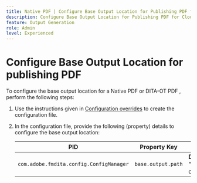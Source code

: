 ```yaml
---
title: Native PDF | Configure Base Output Location for Publishing PDF for Cloud services
description: Configure Base Output Location for Publishing PDF for Cloud services
feature: Output Generation
role: Admin
level: Experienced
---
```

# Configure Base Output Location for publishing PDF

To configure the base output location for a Native PDF or DITA-OT PDF , perform the following steps:

1. Use the instructions given in [Configuration overrides](../cs-install-guide/download-install-additional-config-override.md) to create the configuration file.

1. In the configuration file, provide the following (property) details to configure the base output location:

    |PID|Property Key|Property Value|
    |---|---|---|
    |`com.adobe.fmdita.config.ConfigManager`|`base.output.path`| **Default value:** "/content/dam/fmdita-outputs"|
